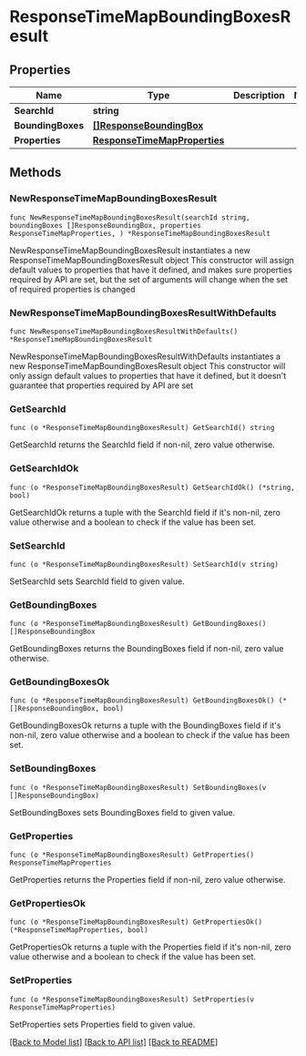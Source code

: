 # ResponseTimeMapBoundingBoxesResult

## Properties

Name | Type | Description | Notes
------------ | ------------- | ------------- | -------------
**SearchId** | **string** |  | 
**BoundingBoxes** | [**[]ResponseBoundingBox**](ResponseBoundingBox.md) |  | 
**Properties** | [**ResponseTimeMapProperties**](ResponseTimeMapProperties.md) |  | 

## Methods

### NewResponseTimeMapBoundingBoxesResult

`func NewResponseTimeMapBoundingBoxesResult(searchId string, boundingBoxes []ResponseBoundingBox, properties ResponseTimeMapProperties, ) *ResponseTimeMapBoundingBoxesResult`

NewResponseTimeMapBoundingBoxesResult instantiates a new ResponseTimeMapBoundingBoxesResult object
This constructor will assign default values to properties that have it defined,
and makes sure properties required by API are set, but the set of arguments
will change when the set of required properties is changed

### NewResponseTimeMapBoundingBoxesResultWithDefaults

`func NewResponseTimeMapBoundingBoxesResultWithDefaults() *ResponseTimeMapBoundingBoxesResult`

NewResponseTimeMapBoundingBoxesResultWithDefaults instantiates a new ResponseTimeMapBoundingBoxesResult object
This constructor will only assign default values to properties that have it defined,
but it doesn't guarantee that properties required by API are set

### GetSearchId

`func (o *ResponseTimeMapBoundingBoxesResult) GetSearchId() string`

GetSearchId returns the SearchId field if non-nil, zero value otherwise.

### GetSearchIdOk

`func (o *ResponseTimeMapBoundingBoxesResult) GetSearchIdOk() (*string, bool)`

GetSearchIdOk returns a tuple with the SearchId field if it's non-nil, zero value otherwise
and a boolean to check if the value has been set.

### SetSearchId

`func (o *ResponseTimeMapBoundingBoxesResult) SetSearchId(v string)`

SetSearchId sets SearchId field to given value.


### GetBoundingBoxes

`func (o *ResponseTimeMapBoundingBoxesResult) GetBoundingBoxes() []ResponseBoundingBox`

GetBoundingBoxes returns the BoundingBoxes field if non-nil, zero value otherwise.

### GetBoundingBoxesOk

`func (o *ResponseTimeMapBoundingBoxesResult) GetBoundingBoxesOk() (*[]ResponseBoundingBox, bool)`

GetBoundingBoxesOk returns a tuple with the BoundingBoxes field if it's non-nil, zero value otherwise
and a boolean to check if the value has been set.

### SetBoundingBoxes

`func (o *ResponseTimeMapBoundingBoxesResult) SetBoundingBoxes(v []ResponseBoundingBox)`

SetBoundingBoxes sets BoundingBoxes field to given value.


### GetProperties

`func (o *ResponseTimeMapBoundingBoxesResult) GetProperties() ResponseTimeMapProperties`

GetProperties returns the Properties field if non-nil, zero value otherwise.

### GetPropertiesOk

`func (o *ResponseTimeMapBoundingBoxesResult) GetPropertiesOk() (*ResponseTimeMapProperties, bool)`

GetPropertiesOk returns a tuple with the Properties field if it's non-nil, zero value otherwise
and a boolean to check if the value has been set.

### SetProperties

`func (o *ResponseTimeMapBoundingBoxesResult) SetProperties(v ResponseTimeMapProperties)`

SetProperties sets Properties field to given value.



[[Back to Model list]](../README.md#documentation-for-models) [[Back to API list]](../README.md#documentation-for-api-endpoints) [[Back to README]](../README.md)


